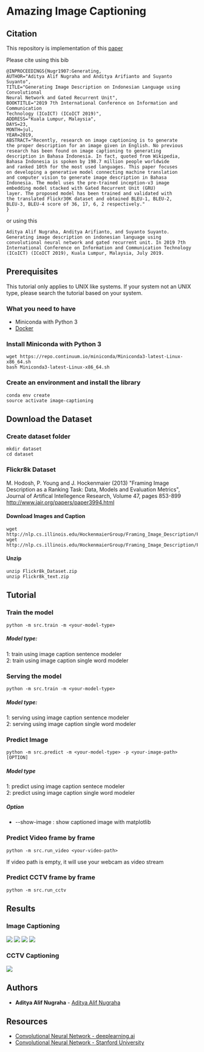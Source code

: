 # Amazing Image Captioning

## Citation
This repository is implementation of this [paper](https://drive.google.com/open?id=1lPG-QwgRd5AwExVFCAHXzYXx9raLNqFs) 

Please cite using this bib
```
@INPROCEEDINGS{Nugr1907:Generating,
AUTHOR="Aditya Alif Nugraha and Anditya Arifianto and Suyanto Suyanto",
TITLE="Generating Image Description on Indonesian Language using Convolutional
Neural Network and Gated Recurrent Unit",
BOOKTITLE="2019 7th International Conference on Information and Communication
Technology (ICoICT) (ICoICT 2019)",
ADDRESS="Kuala Lumpur, Malaysia",
DAYS=23,
MONTH=jul,
YEAR=2019,
ABSTRACT="Recently, research on image captioning is to generate
the proper description for an image given in English. No previous
research has been found on image captioning to generating
description in Bahasa Indonesia. In fact, quoted from Wikipedia,
Bahasa Indonesia is spoken by 198.7 million people worldwide
and ranked 10th for the most used languages. This paper focuses
on developing a generative model connecting machine translation
and computer vision to generate image description in Bahasa
Indonesia. The model uses the pre-trained inception-v3 image
embedding model stacked with Gated Recurrent Unit (GRU)
layer. The proposed model has been trained and validated with
the translated Flickr30K dataset and obtained BLEU-1, BLEU-2,
BLEU-3, BLEU-4 score of 36, 17, 6, 2 respectively."
}
```

or using this
```
Aditya Alif Nugraha, Anditya Arifianto, and Suyanto Suyanto. Generating image description on indonesian language using convolutional neural network and gated recurrent unit. In 2019 7th International Conference on Information and Communication Technology (ICoICT) (ICoICT 2019), Kuala Lumpur, Malaysia, July 2019.
```

## Prerequisites
This tutorial only applies to UNIX like systems. If your system not an UNIX type, please search the tutorial based on your system.

### What you need to have
* Miniconda with Python 3
* [Docker](https://docs.docker.com/install/)


### Install Miniconda with Python 3
```
wget https://repo.continuum.io/miniconda/Miniconda3-latest-Linux-x86_64.sh
bash Miniconda3-latest-Linux-x86_64.sh
```

### Create an environment and install the library
```
conda env create
source activate image-captioning
```

## Download the Dataset
### Create dataset folder
```
mkdir dataset
cd dataset
```

### Flickr8k Dataset
M. Hodosh, P. Young and J. Hockenmaier (2013) "Framing Image Description as a Ranking Task: Data, Models and Evaluation Metrics", Journal of Artifical Intellegence Research, Volume 47, pages 853-899
http://www.jair.org/papers/paper3994.html

#### Download Images and Caption
```
wget http://nlp.cs.illinois.edu/HockenmaierGroup/Framing_Image_Description/Flickr8k_Dataset.zip
wget http://nlp.cs.illinois.edu/HockenmaierGroup/Framing_Image_Description/Flickr8k_text.zip
```

#### Unzip
```
unzip Flickr8k_Dataset.zip
unzip Flickr8k_text.zip
```

## Tutorial
### Train the model
```
python -m src.train -m <your-model-type>
```
##### Model type:
1: train using image caption sentence modeler<br>
2: train using image caption single word modeler

### Serving the model
```
python -m src.train -m <your-model-type>
```
##### Model type:
1: serving using image caption sentence modeler<br>
2: serving using image caption single word modeler

### Predict Image
```
python -m src.predict -m <your-model-type> -p <your-image-path> [OPTION]
```

##### Model type
1: predict using image caption sentece modeler<br>
2: predict using image caption single word modeler

##### Option
* --show-image : show captioned image with matplotlib

### Predict Video frame by frame
```
python -m src.run_video <your-video-path>
```
If video path is empty, it will use your webcam as video stream

### Predict CCTV frame by frame
```
python -m src.run_cctv
```

## Results
### Image Captioning
![](resources/result/result1.png)
![](resources/result/result2.png)
![](resources/result/result3.png)
![](resources/result/result4.png)

### CCTV Captioning
![](resources/result/result_cctv.png)

## Authors
* **Aditya Alif Nugraha** - [Aditya Alif Nugraha](https://github.com/adityaalifn)

## Resources
* [Convolutional Neural Network - deeplearning.ai](https://www.youtube.com/playlist?list=PLkDaE6sCZn6Gl29AoE31iwdVwSG-KnDzF)
* [Convolutional Neural Network - Stanford University](https://www.youtube.com/playlist?list=PL3FW7Lu3i5JvHM8ljYj-zLfQRF3EO8sYv)
